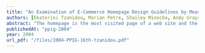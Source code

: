 ```yaml
---
title: "An Examination of E-Commerce Homepage Design Guidelines by Measuring Eye Movements"
authors: [Ekaterini Tzanidou, Marian Petre, Shailey Minocha, Andy Grayson]
abstract: "The homepage is the most visited page of a web site and the first opportunity to attract potential customers. Existing design guidelines have not focused specifically on E-Commerce web sites – and only one has focused on design guidelines for homepages. Moreover, these existing guidelines have been derived from expert heuristic evaluations, apparently without involving the users themselves. The study reported in this paper used eye-tracking to investigate user interaction with E-Commerce homepages. The results indicated that users tended to look initially at the top of the page for cues of the brand identity, but that they were confused by banners and images. Overall, this study corroborated existing design guidelines for homepages, but it also identified potential refinements."
publishedAt: "ppig-2004"
year: 2004
url_pdf: "/files/2004-PPIG-16th-tzanidou.pdf"
---
```

